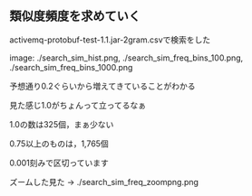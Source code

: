 ## 類似度頻度を求めていく

activemq-protobuf-test-1.1.jar-2gram.csvで検索をした

image: ./search_sim_hist.png, ./search_sim_freq_bins_100.png, ./search_sim_freq_bins_1000.png

予想通り0.2ぐらいから増えてきていることがわかる

見た感じ1.0がちょんって立ってるなぁ

1.0の数は325個，まぁ少ない

0.75以上のものは，1,765個

0.001刻みで区切っています

ズームした見た -> ./search_sim_freq_zoompng.png
